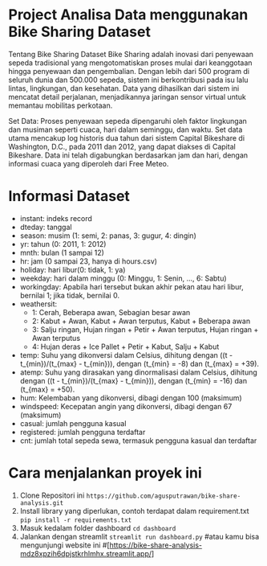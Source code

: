 # Project Analisa Data menggunakan Bike Sharing Dataset
Tentang Bike Sharing Dataset
Bike Sharing adalah inovasi dari penyewaan sepeda tradisional yang mengotomatiskan proses mulai dari keanggotaan hingga penyewaan dan pengembalian. Dengan lebih dari 500 program di seluruh dunia dan 500.000 sepeda, sistem ini berkontribusi pada isu lalu lintas, lingkungan, dan kesehatan. Data yang dihasilkan dari sistem ini mencatat detail perjalanan, menjadikannya jaringan sensor virtual untuk memantau mobilitas perkotaan.

Set Data:
Proses penyewaan sepeda dipengaruhi oleh faktor lingkungan dan musiman seperti cuaca, hari dalam seminggu, dan waktu. Set data utama mencakup log historis dua tahun dari sistem Capital Bikeshare di Washington, D.C., pada 2011 dan 2012, yang dapat diakses di Capital Bikeshare. Data ini telah digabungkan berdasarkan jam dan hari, dengan informasi cuaca yang diperoleh dari Free Meteo.

# Informasi Dataset
- instant: indeks record
- dteday: tanggal
- season: musim (1: semi, 2: panas, 3: gugur, 4: dingin)
- yr: tahun (0: 2011, 1: 2012)
- mnth: bulan (1 sampai 12)
- hr: jam (0 sampai 23, hanya di hours.csv)
- holiday: hari libur(0: tidak, 1: ya)
- weekday: hari dalam minggu (0: Minggu, 1: Senin, ..., 6: Sabtu)
- workingday: Apabila hari tersebut bukan akhir pekan atau hari libur, bernilai 1; jika tidak, bernilai 0.
- weathersit:
  - 1: Cerah, Beberapa awan, Sebagian besar awan
  - 2: Kabut + Awan, Kabut + Awan terputus, Kabut + Beberapa awan
  - 3: Salju ringan, Hujan ringan + Petir + Awan terputus, Hujan ringan + Awan terputus
  - 4: Hujan deras + Ice Pallet + Petir + Kabut, Salju + Kabut
- temp: Suhu yang dikonversi dalam Celsius, dihitung dengan \((t - t_{min})/(t_{max} - t_{min})\), dengan \(t_{min} = -8\) dan \(t_{max} = +39\).
- atemp: Suhu yang dirasakan yang dinormalisasi dalam Celsius, dihitung dengan \((t - t_{min})/(t_{max} - t_{min})\), dengan \(t_{min} = -16\) dan \(t_{max} = +50\).
- hum: Kelembaban yang dikonversi, dibagi dengan 100 (maksimum)
- windspeed: Kecepatan angin yang dikonversi, dibagi dengan 67 (maksimum)
- casual: jumlah pengguna kasual
- registered: jumlah pengguna terdaftar
- cnt: jumlah total sepeda sewa, termasuk pengguna kasual dan terdaftar

# Cara menjalankan proyek ini
1. Clone Repositori ini
`https://github.com/agusputrawan/bike-share-analysis.git`
2. Install library yang diperlukan, contoh terdapat dalam requirement.txt
   `pip install -r requirements.txt`
3. Masuk kedalam folder dashboard
   `cd dashboard`
5. Jalankan dengan streamlit
   `streamlit run dashboard.py`
#atau kamu bisa mengunjungi website ini
#[https://bike-share-analysis-mdz8xpzih6dpjstkrhlmhx.streamlit.app/]

